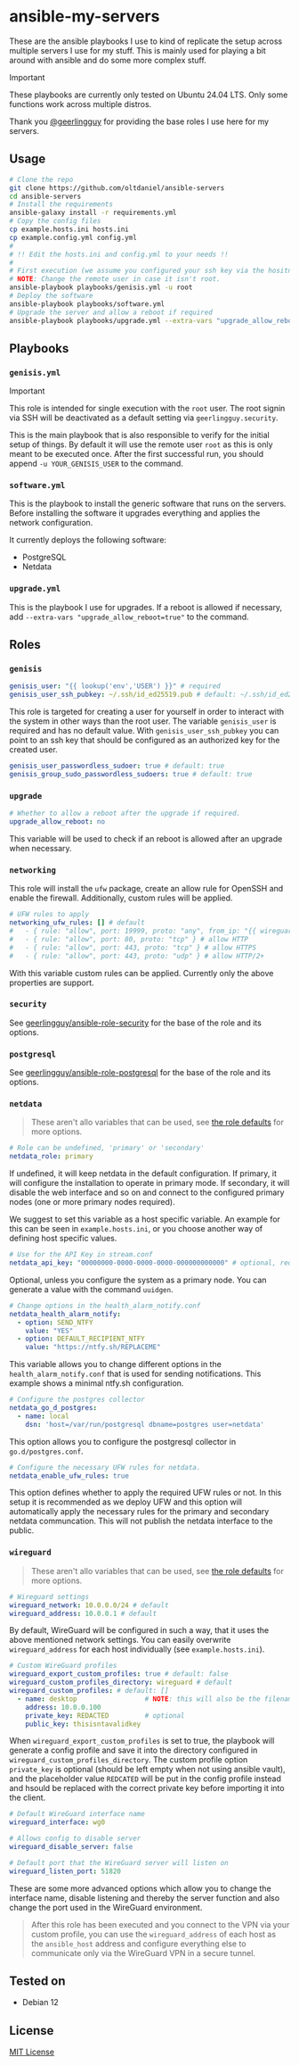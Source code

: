 # ansible-my-servers

These are the ansible playbooks I use to kind of replicate the setup across multiple servers I use for my stuff. This is mainly used for playing a bit around with ansible and do some more complex stuff.

> [!IMPORTANT]  
> These playbooks are currently only tested on Ubuntu 24.04 LTS. Only some functions work across multiple distros.

Thank you [@geerlingguy](https://github.com/geerlingguy) for providing the base roles I use here for my servers.

## Usage

```bash
# Clone the repo
git clone https://github.com/oltdaniel/ansible-servers
cd ansible-servers
# Install the requirements
ansible-galaxy install -r requirements.yml
# Copy the config files
cp example.hosts.ini hosts.ini
cp example.config.yml config.yml
#
# !! Edit the hosts.ini and config.yml to your needs !!
#
# First execution (we assume you configured your ssh key via the hositng provider already)
# NOTE: Change the remote user in case it isn't root.
ansible-playbook playbooks/genisis.yml -u root
# Deploy the software
ansible-playbook playbooks/software.yml
# Upgrade the server and allow a reboot if required
ansible-playbook playbooks/upgrade.yml --extra-vars "upgrade_allow_reboot=true"
```

## Playbooks

### `genisis.yml`

> [!IMPORTANT]  
> This role is intended for single execution with the `root` user. The root signin via SSH will be deactivated as a default setting via `geerlingguy.security`.

This is the main playbook that is also responsible to verify for the initial setup of things. By default it will use the remote user `root` as this is only meant to be executed once. After the first successful run, you should append `-u YOUR_GENISIS_USER` to the command.

### `software.yml`

This is the playbook to install the generic software that runs on the servers. Before installing the software it upgrades everything and applies the network configuration.

It currently deploys the following software:
- PostgreSQL
- Netdata

### `upgrade.yml`

This is the playbook I use for upgrades. If a reboot is allowed if necessary, add `--extra-vars "upgrade_allow_reboot=true"` to the command.

## Roles

### `genisis`

```yml
genisis_user: "{{ lookup('env','USER') }}" # required
genisis_user_ssh_pubkey: ~/.ssh/id_ed25519.pub # default: ~/.ssh/id_ed25519.pub
```
This role is targeted for creating a user for yourself in order to interact with the system in other ways than the root user. The variable `genisis_user` is required and has no default value. With `genisis_user_ssh_pubkey` you can point to an ssh key that should be configured as an authorized key for the created user.

```yml
genisis_user_passwordless_sudoer: true # default: true
genisis_group_sudo_passwordless_sudoers: true # default: true
```

### `upgrade`

```yml
# Whether to allow a reboot after the upgrade if required.
upgrade_allow_reboot: no
```
This variable will be used to check if an reboot is allowed after an upgrade when necessary.

### `networking`

This role will install the `ufw` package, create an allow rule for OpenSSH and enable the firewall. Additionally, custom rules will be applied.

```yml
# UFW rules to apply
networking_ufw_rules: [] # default
#   - { rule: "allow", port: 19999, proto: "any", from_ip: "{{ wireguard_network }}" } # allow Netdata portal access from wireguard network
#   - { rule: "allow", port: 80, proto: "tcp" } # allow HTTP
#   - { rule: "allow", port: 443, proto: "tcp" } # allow HTTPS
#   - { rule: "allow", port: 443, proto: "udp" } # allow HTTP/2+
```
With this variable custom rules can be applied. Currently only the above properties are support.

### `security`

See [geerlingguy/ansible-role-security](https://github.com/geerlingguy/ansible-role-security) for the base of the role and its options.

### `postgresql`

See [geerlingguy/ansible-role-postgresql](https://github.com/geerlingguy/ansible-role-postgresql) for the base of the role and its options.

### `netdata`

> These aren't allo variables that can be used, see [the role defaults](./roles/netdata/defaults/main.yml) for more options.

```yml
# Role can be undefined, 'primary' or 'secondary'
netdata_role: primary
```
If undefined, it will keep netdata in the default configuration. If primary, it will configure the installation to operate in primary mode. If secondary, it will disable the web interface and so on and connect to the configured primary nodes (one or more primary nodes required).

We suggest to set this variable as a host specific variable. An example for this can be seen in `example.hosts.ini`, or you choose another way of defining host specific values.

```yml
# Use for the API Key in stream.conf
netdata_api_key: "00000000-0000-0000-0000-000000000000" # optional, required for parent config (generate with uuidgen)
```
Optional, unless you configure the system as a primary node. You can generate a value with the command `uuidgen`.

```yml
# Change options in the health_alarm_notify.conf
netdata_health_alarm_notify:
  - option: SEND_NTFY
    value: "YES"
  - option: DEFAULT_RECIPIENT_NTFY
    value: "https://ntfy.sh/REPLACEME"
```
This variable allows you to change different options in the `health_alarm_notify.conf` that is used for sending notifications. This example shows a minimal ntfy.sh configuration.

```yml
# Configure the postgres collector
netdata_go_d_postgres:
  - name: local
    dsn: 'host=/var/run/postgresql dbname=postgres user=netdata'
```
This option allows you to configure the postgresql collector in `go.d/postgres.conf`.

```yml
# Configure the necessary UFW rules for netdata.
netdata_enable_ufw_rules: true
```
This option defines whether to apply the required UFW rules or not. In this setup it is recommended as we deploy UFW and this option will automatically apply the necessary rules for the primary and secondary netdata communcation. This will not publish the netdata interface to the public.

### `wireguard`

> These aren't allo variables that can be used, see [the role defaults](./roles/wireguard/defaults/main.yml) for more options.

```yml
# Wireguard settings
wireguard_network: 10.0.0.0/24 # default
wireguard_address: 10.0.0.1 # default
```
By default, WireGuard will be configured in such a way, that it uses the above mentioned network settings. You can easily overwrite `wireguard_address` for each host individually (see `example.hosts.ini`).

```yml
# Custom WireGuard profiles
wireguard_export_custom_profiles: true # default: false
wireguard_custom_profiles_directory: wireguard # default
wireguard_custom_profiles: # default: []
  - name: desktop                 # NOTE: this will also be the filename
    address: 10.0.0.100
    private_key: REDACTED         # optional
    public_key: thisisntavalidkey
```
When `wireguard_export_custom_profiles` is set to true, the playbook will generate a config profile and save it into the directory configured in `wireguard_custom_profiles_directory`. The custom profile option `private_key` is optional (should be left empty when not using ansible vault), and the placeholder value `REDCATED` will be put in the config profile instead and hsould be replaced with the correct private key before importing it into the client.

```yml
# Default WireGuard interface name
wireguard_interface: wg0

# Allows config to disable server
wireguard_disable_server: false

# Default port that the WireGuard server will listen on
wireguard_listen_port: 51820
```
These are some more advanced options which allow you to change the interface name, disable listening and thereby the server function and also change the port used in the WireGuard environment.

> After this role has been executed and you connect to the VPN via your custom profile, you can use the `wireguard_address` of each host as the `ansible_host` address and configure everything else to communicate only via the WireGuard VPN in a secure tunnel.

## Tested on

- Debian 12

## License

[MIT License](./LICENSE)